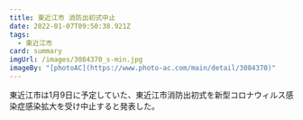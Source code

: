 ```yaml
---
title: 東近江市 消防出初式中止
date: 2022-01-07T09:50:38.921Z
tags:
  - 東近江市
card: summary
imgUrl: /images/3084370_s-min.jpg
imageBy: "[photoAC](https://www.photo-ac.com/main/detail/3084370)"
---
```

東近江市は1月9日に予定していた、東近江市消防出初式を新型コロナウィルス感染症感染拡大を受け中止すると発表した。
